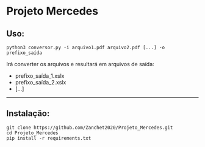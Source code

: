 # Projeto Mercedes

## Uso: 
`python3 conversor.py -i arquivo1.pdf arquivo2.pdf [...] -o prefixo_saída`

Irá converter os arquivos e resultará em arquivos de saída:
- prefixo_saída_1.xslx
- prefixo_saída_2.xslx
- [...]

---

## Instalação:

```
git clone https://github.com/Zanchet2020/Projeto_Mercedes.git
cd Projeto_Mercedes
pip install -r requirements.txt
```
